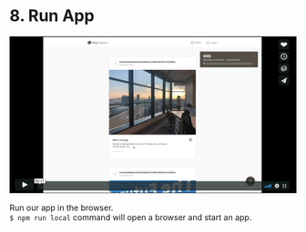 # 8. Run App

[![Klaystagram Introduction Video](images/klaystagram-video-poster.png)](https://vimeo.com/327033594)

Run our app in the browser.  
`$ npm run local` command will open a browser and start an app.